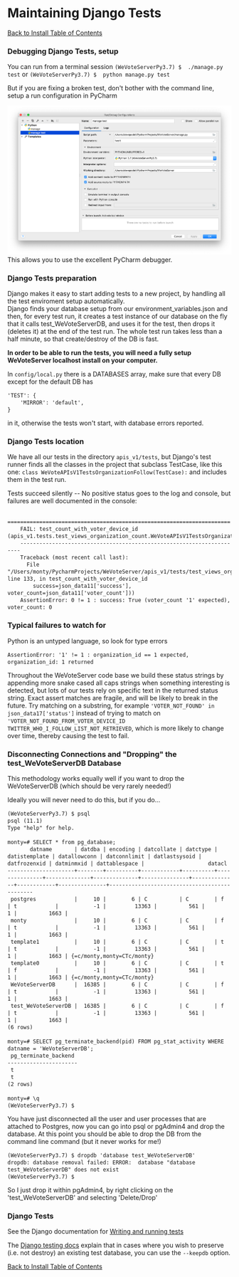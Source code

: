 # Maintaining Django Tests

[Back to Install Table of Contents](README_API_INSTALL.md)

### Debugging Django Tests, setup

You can run from a terminal session
`(WeVoteServerPy3.7) $  ./manage.py test`
or `(WeVoteServerPy3.7) $  python manage.py test`

But if you are fixing a broken test, don't bother with the command line, setup a run configuration in PyCharm

![ScreenShot](images/PyCharmRunTest.png)
This allows you to use the excellent PyCharm debugger.

### Django Tests preparation

Django makes it easy to start adding tests to a new project, by handling all the test enviroment setup automatically.  
Django finds your database setup from our environment_variables.json and then, for every test run, it creates a test 
instance of our database on the fly that it calls test_WeVoteServerDB, and uses it for the test, then drops it (deletes it) 
at the end of the test run.  The whole test run takes less than a half minute, so that create/destroy of the DB is fast.

**In order to be able to run the tests, you will need a fully setup WeVoteServer localhost install on your computer.**

In `config/local.py` there is a DATABASES array, make sure that every DB except for the default
DB has 

    'TEST': {
        'MIRROR': 'default',
    }

in it, otherwise the tests won't start, with database errors reported.


### Django Tests location

We have all our tests in the directory `apis_v1/tests`, but Django's test runner finds all the classes in the project 
that subclass TestCase, like this one: `class WeVoteAPIsV1TestsOrganizationFollow(TestCase):` and includes them in the
test run.

Tests succeed silently -- No positive status goes to the log and console, but failures are well documented in the console:

```
    ======================================================================
    FAIL: test_count_with_voter_device_id (apis_v1.tests.test_views_organization_count.WeVoteAPIsV1TestsOrganizationCount)
    ----------------------------------------------------------------------
    Traceback (most recent call last):
      File "/Users/monty/PycharmProjects/WeVoteServer/apis_v1/tests/test_views_organization_count.py", line 133, in test_count_with_voter_device_id
        success=json_data11['success'], voter_count=json_data11['voter_count']))
    AssertionError: 0 != 1 : success: True (voter_count '1' expected), voter_count: 0

```

### Typical failures to watch for

Python is an untyped language, so look for type errors 

    AssertionError: '1' != 1 : organization_id == 1 expected, organization_id: 1 returned

Throughout the WeVoteServer code base we build these status strings by appending more snake cased all caps strings when something interesting is detected, but
lots of our tests rely on specific text in the returned status string.  Exact assert matches are fragile, and will be likely to
break in the future.  Try matching on a substring, for example `'VOTER_NOT_FOUND' in json_data17['status']` instead of 
trying to match on `'VOTER_NOT_FOUND_FROM_VOTER_DEVICE_ID TWITTER_WHO_I_FOLLOW_LIST_NOT_RETRIEVED`, which is more likely
to change over time, thereby causing the test to fail.


### Disconnecting Connections and "Dropping" the test_WeVoteServerDB Database

This methodology works equally well if you want to drop the WeVoteServerDB (which should be very rarely needed!)

Ideally you will never need to do this, but if you do...

    (WeVoteServerPy3.7) $ psql
    psql (11.1)
    Type "help" for help.
    
    monty=# SELECT * from pg_database;
           datname       | datdba | encoding | datcollate | datctype | datistemplate | datallowconn | datconnlimit | datlastsysoid | datfrozenxid | datminmxid | dattablespace |                    datacl                    
    ---------------------+--------+----------+------------+----------+---------------+--------------+--------------+---------------+--------------+------------+---------------+----------------------------------------------
     postgres            |     10 |        6 | C          | C        | f             | t            |           -1 |         13363 |          561 |          1 |          1663 | 
     monty               |     10 |        6 | C          | C        | f             | t            |           -1 |         13363 |          561 |          1 |          1663 | 
     template1           |     10 |        6 | C          | C        | t             | t            |           -1 |         13363 |          561 |          1 |          1663 | {=c/monty,monty=CTc/monty}
     template0           |     10 |        6 | C          | C        | t             | f            |           -1 |         13363 |          561 |          1 |          1663 | {=c/monty,monty=CTc/monty}
     WeVoteServerDB      |  16385 |        6 | C          | C        | f             | t            |           -1 |         13363 |          561 |          1 |          1663 | 
     test_WeVoteServerDB |  16385 |        6 | C          | C        | f             | t            |           -1 |         13363 |          561 |          1 |          1663 | 
    (6 rows)
    
    monty=# SELECT pg_terminate_backend(pid) FROM pg_stat_activity WHERE datname = 'WeVoteServerDB';
     pg_terminate_backend 
    ----------------------
     t
     t
    (2 rows)
    
    monty=# \q
    (WeVoteServerPy3.7) $ 

    
You have just disconnected all the user and user processes that are attached to Postgres, now you can go into psql or pgAdmin4 and drop the database.
At this point you should be able to drop the DB from the command line command (but it never works for me!)  
    
  
    (WeVoteServerPy3.7) $ dropdb 'database test_WeVoteServerDB'
    dropdb: database removal failed: ERROR:  database "database test_WeVoteServerDB" does not exist
    (WeVoteServerPy3.7) $ 

So I just drop it within pgAdmin4, by right clicking on the 'test_WeVoteServerDB' and selecting 'Delete/Drop'

### Django Tests

See the Django documentation for [Writing and running tests](https://docs.djangoproject.com/en/2.1/topics/testing/overview/#module-django.test)

The [Django testing docs](https://docs.djangoproject.com/en/dev/topics/testing/overview/#the-test-database) explain that in cases where you wish to preserve 
(i.e. not destroy) an existing test database, you can use the `--keepdb` option.

[Back to Install Table of Contents](README_API_INSTALL.md)
